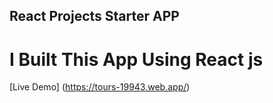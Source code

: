 ## React Projects Starter APP
# I Built This App Using React js 
[Live Demo] (https://tours-19943.web.app/)
